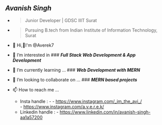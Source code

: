 ## ***Avanish Singh***
- >Junior Developer | GDSC IIIT Surat
- >Pursuing B.tech from Indian Institute of Information Technology, Surat 


- 👋 Hi,🙋‍I'm @Averek7 
- 👀 I’m interested in ### ***Full Stack Web Development & App Development***
- 🌱 I’m currently learning ... ### ***Web Development with MERN***
- 💞️ I’m looking to collaborate on ... ### ***MERN based projects***
- 📫 How to reach me ...  
  - Insta handle : - - https://www.instagram.com/_im_the_avi_/  
                     - https://www.instagram.com/a.v.e.r.e.k/
  - Linkedin handle : - https://www.linkedin.com/in/avanish-singh-aa1a57200
